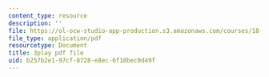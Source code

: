```yaml
---
content_type: resource
description: ''
file: https://ol-ocw-studio-app-production.s3.amazonaws.com/courses/18-01sc-single-variable-calculus-fall-2010/b257b2e197cf8728e8ec6f18bec0d49f_5q_3FDOkVRQ.pdf
file_type: application/pdf
resourcetype: Document
title: 3play pdf file
uid: b257b2e1-97cf-8728-e8ec-6f18bec0d49f
---
```

